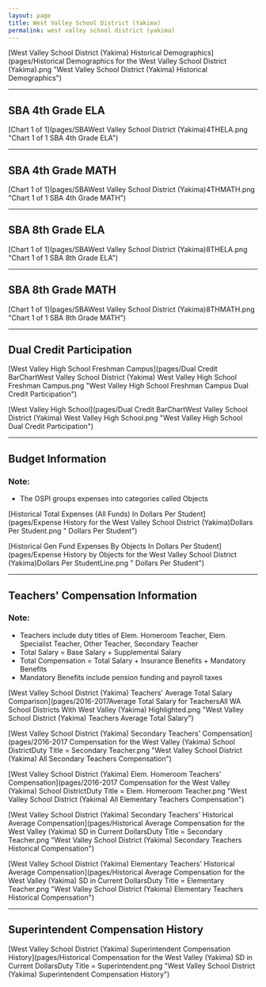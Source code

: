 ```yaml
---
layout: page
title: West Valley School District (Yakima)
permalink: west valley school district (yakima)
---
```



[West Valley School District (Yakima) Historical Demographics](pages/Historical Demographics for the West Valley School District (Yakima).png "West Valley School District (Yakima) Historical Demographics")

___

## SBA 4th Grade ELA

[Chart 1 of 1](pages/SBAWest Valley School District (Yakima)4THELA.png "Chart 1 of 1 SBA 4th Grade ELA")


___

## SBA 4th Grade MATH

[Chart 1 of 1](pages/SBAWest Valley School District (Yakima)4THMATH.png "Chart 1 of 1 SBA 4th Grade MATH")


___

## SBA 8th Grade ELA

[Chart 1 of 1](pages/SBAWest Valley School District (Yakima)8THELA.png "Chart 1 of 1 SBA 8th Grade ELA")


___

## SBA 8th Grade MATH

[Chart 1 of 1](pages/SBAWest Valley School District (Yakima)8THMATH.png "Chart 1 of 1 SBA 8th Grade MATH")


___

## Dual Credit Participation

[West Valley High School Freshman Campus](pages/Dual Credit BarChartWest Valley School District (Yakima) West Valley High School Freshman Campus.png "West Valley High School Freshman Campus Dual Credit Participation")

[West Valley High School](pages/Dual Credit BarChartWest Valley School District (Yakima) West Valley High School.png "West Valley High School Dual Credit Participation")


___

## Budget Information
### Note:
- The OSPI groups expenses into categories called Objects

[Historical Total Expenses (All Funds) In Dollars Per Student](pages/Expense History for the West Valley School District (Yakima)Dollars Per Student.png " Dollars Per Student")

[Historical Gen Fund Expenses By Objects In Dollars Per Student](pages/Expense History by Objects for the West Valley School District (Yakima)Dollars Per StudentLine.png " Dollars Per Student")


___

## Teachers' Compensation Information
### Note:
- Teachers include duty titles of Elem. Homeroom Teacher, Elem. Specialist Teacher, Other Teacher, Secondary Teacher
- Total Salary = Base Salary + Supplemental Salary
- Total Compensation = Total Salary + Insurance Benefits + Mandatory Benefits
- Mandatory Benefits include pension funding and payroll taxes

[West Valley School District (Yakima) Teachers' Average Total Salary Comparison](pages/2016-2017Average Total Salary for TeachersAll WA School Districts With West Valley (Yakima) Highlighted.png "West Valley School District (Yakima) Teachers Average Total Salary")

[West Valley School District (Yakima) Secondary Teachers' Compensation](pages/2016-2017 Compensation for the West Valley (Yakima) School DistrictDuty Title = Secondary Teacher.png "West Valley School District (Yakima) All Secondary Teachers Compensation")

[West Valley School District (Yakima) Elem. Homeroom Teachers' Compensation](pages/2016-2017 Compensation for the West Valley (Yakima) School DistrictDuty Title = Elem. Homeroom Teacher.png "West Valley School District (Yakima) All Elementary Teachers Compensation")

[West Valley School District (Yakima) Secondary Teachers' Historical Average Compensation](pages/Historical Average Compensation for the West Valley (Yakima) SD in Current DollarsDuty Title = Secondary Teacher.png "West Valley School District (Yakima) Secondary Teachers Historical Compensation")

[West Valley School District (Yakima) Elementary Teachers' Historical Average Compensation](pages/Historical Average Compensation for the West Valley (Yakima) SD in Current DollarsDuty Title = Elementary Teacher.png "West Valley School District (Yakima) Elementary Teachers Historical Compensation")


___

## Superintendent Compensation History

[West Valley School District (Yakima) Superintendent Compensation History](pages/Historical Compensation for the West Valley (Yakima) SD in Current DollarsDuty Title = Superintendent.png "West Valley School District (Yakima) Superintendent Compensation History")

